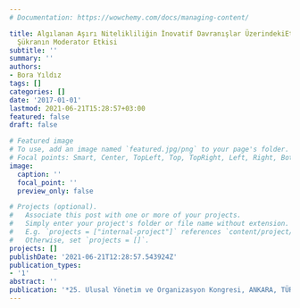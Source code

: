 ```yaml
---
# Documentation: https://wowchemy.com/docs/managing-content/

title: Algılanan Aşırı Nitelikliliğin İnovatif Davranışlar ÜzerindekiEtkisinde Kolektif
  Şükranın Moderator Etkisi
subtitle: ''
summary: ''
authors:
- Bora Yıldız
tags: []
categories: []
date: '2017-01-01'
lastmod: 2021-06-21T15:28:57+03:00
featured: false
draft: false

# Featured image
# To use, add an image named `featured.jpg/png` to your page's folder.
# Focal points: Smart, Center, TopLeft, Top, TopRight, Left, Right, BottomLeft, Bottom, BottomRight.
image:
  caption: ''
  focal_point: ''
  preview_only: false

# Projects (optional).
#   Associate this post with one or more of your projects.
#   Simply enter your project's folder or file name without extension.
#   E.g. `projects = ["internal-project"]` references `content/project/deep-learning/index.md`.
#   Otherwise, set `projects = []`.
projects: []
publishDate: '2021-06-21T12:28:57.543924Z'
publication_types:
- '1'
abstract: ''
publication: '*25. Ulusal Yönetim ve Organizasyon Kongresi, ANKARA, TÜRKIYE*'
---
```

